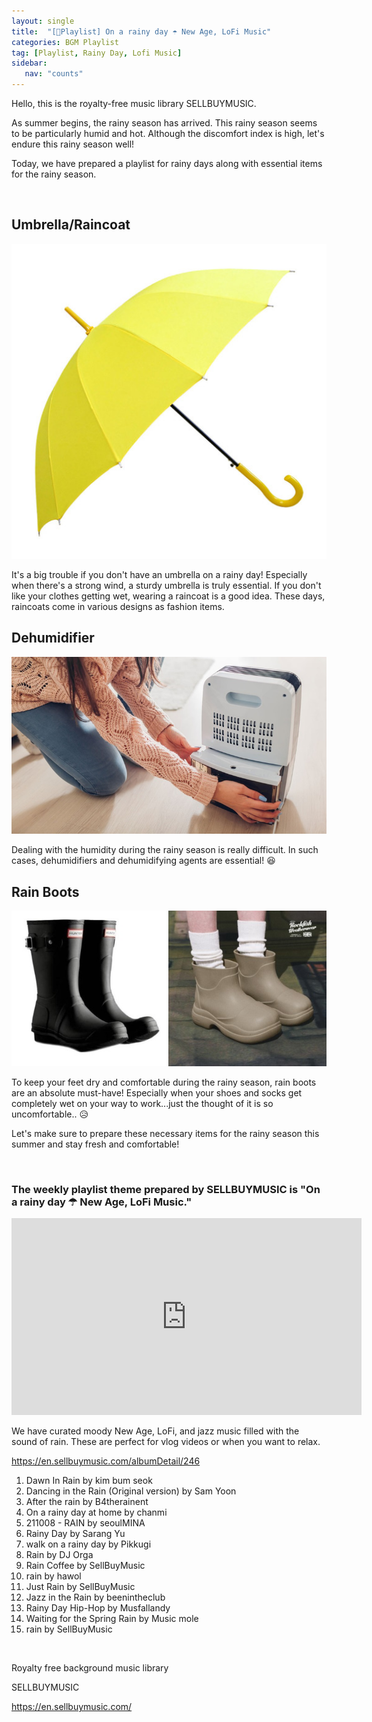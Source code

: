 ```yaml
---
layout: single
title:  "[🎼Playlist] On a rainy day ☂ New Age, LoFi Music"
categories: BGM Playlist
tag: [Playlist, Rainy Day, Lofi Music]
sidebar:
   nav: "counts"
---
```

<p>Hello, this is the royalty-free music library SELLBUYMUSIC.</p>
<p>As summer begins, the rainy season has arrived. This rainy season seems to be particularly humid and hot. Although the discomfort index is high, let&#39;s endure this rainy season well!</p>
<p>Today, we have prepared a playlist for rainy days along with essential items for the rainy season.</p>
<p>&nbsp;</p>
<h2>Umbrella/Raincoat</h2>
<p><img src="/images/2023-06-29-PlaylistRainyDay/20230629 Umbrella.jpg" alt="[image 1] Umbrella/Raincoat"></p>
<p>It&#39;s a big trouble if you don&#39;t have an umbrella on a rainy day! Especially when there&#39;s a strong wind, a sturdy umbrella is truly essential. If you don&#39;t like your clothes getting wet, wearing a raincoat is a good idea. These days, raincoats come in various designs as fashion items.</p>
<h2>Dehumidifier</h2>
<p><img src="/images/2023-06-29-PlaylistRainyDay/20230629Dehumidifier.jpeg" alt="[image 2] Dehumidifier"></p>
<p>Dealing with the humidity during the rainy season is really difficult. In such cases, dehumidifiers and dehumidifying agents are essential! 😆</p>
<h2>Rain Boots</h2>
<p><img src="/images/2023-06-29-PlaylistRainyDay/20230629Rainboots.jpg" alt="[image 3] Rain Boots"></p>
<p>To keep your feet dry and comfortable during the rainy season, rain boots are an absolute must-have! Especially when your shoes and socks get completely wet on your way to work...just the thought of it is so uncomfortable.. 😥</p>
<p>Let&#39;s make sure to prepare these necessary items for the rainy season this summer and stay fresh and comfortable!</p>
<p>&nbsp;</p>
<h3>The weekly playlist theme prepared by SELLBUYMUSIC is &quot;On a rainy day ☂ New Age, LoFi Music.&quot;</h3>
<p><iframe width="560" height="315" src="https://www.youtube.com/embed/2lHfiw8-KPs" title="YouTube video player" frameborder="0" allow="accelerometer; autoplay; clipboard-write; encrypted-media; gyroscope; picture-in-picture; web-share" allowfullscreen></iframe></p>
<p>We have curated moody New Age, LoFi, and jazz music filled with the sound of rain. These are perfect for vlog videos or when you want to relax.</p>
<p><a href='https://en.sellbuymusic.com/albumDetail/246' target='_blank' class='url'>https://en.sellbuymusic.com/albumDetail/246</a></p>
<ol>
<li>Dawn In Rain by kim bum seok</li>
<li>Dancing in the Rain (Original version) by Sam Yoon</li>
<li>After the rain by B4therainent</li>
<li>On a rainy day at home by chanmi</li>
<li>211008 - RAIN by seoulMINA</li>
<li>Rainy Day by Sarang Yu</li>
<li>walk on a rainy day by Pikkugi</li>
<li>Rain by DJ Orga</li>
<li>Rain Coffee by SellBuyMusic</li>
<li>rain by hawol</li>
<li>Just Rain by SellBuyMusic</li>
<li>Jazz in the Rain by beenintheclub</li>
<li>Rainy Day Hip-Hop by Musfallandy</li>
<li>Waiting for the Spring Rain by Music mole</li>
<li>rain by SellBuyMusic</li>

</ol>
<p>&nbsp;</p>
<p>Royalty free background music library</p>
<p>SELLBUYMUSIC</p>
<p><a href='https://en.sellbuymusic.com/' target='_blank' class='url'>https://en.sellbuymusic.com/</a></p>